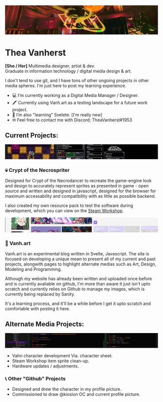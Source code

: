 <p align="center">
  <picture>
   <img alt="Vanh Logo" src="brandRes/halloBanner.jpg">
  </picture>
</p>

# Thea Vanherst

**[She / Her]** Multimedia designer, artist & dev.<br>
Graduate in information technology / digital media design & art.

I don't tend to use git, and I have tons of other ongoing projects in other media spheres. I'm just here to post my learning experience.

- 💻 I’m currently working as a Digital Media Manager / Designer.
- 🖍 Currently using Vanh.art as a testing landscape for a future work project.
- 🧮 I’m also "learning" Svelete. [I'm really new]
- ✉ Feel free to contact me with Discord; TheaVanherst#1953

## Current Projects:
<picture>
    <img alt="Vansche.me" src="./static/Necrospriter%20Demo.jpg">
</picture>

### 💀 Crypt of the Necrospriter
Designed for Crypt of the Necrodancer to recreate the game-engine look and design to accurately represent sprites as presented in game - open source and written and designed in javascript, designed for the browser for maximum accessability and compatibility with as little as possible backend.<br>

I also created my own resource pack to test the software during development, which you can view on the [Steam Workshop][1].

<picture>
    <img alt="Vansche.me" src="./static/Vanh.art%20Demo.jpg">
</picture>

### 🦈 Vanh.art
Vanh.art is an experimental blog written in Svelte, Javascript.
The site is focused on developing a unique mean to present all of my current and past projects, alongwith pages to highlight alternate medias such as Art, Design, Modeling and Programming.

Although my website has already been written and uploaded once before and is currently avaliable on github, I'm more than aware it just isn't upto scratch and currently relies on Github to manage my images, which is currently being replaced by Sanity.

It's a learning process, and it'll be a while before I get it upto scratch and comfortable with posting it here.

## Alternate Media Projects:
<picture>
    <img alt="Vansche.me" src="./static/Vanshe.me%20Demo.jpg">
</picture>

- Vahn character development Via. character sheet.
- Steam Workshop item sprite clean-up.
- Hardware updates / adjustments.

### 📞 Other "Github" Projects
- Designed and drew the character in my profile picture.
- Commissioned to draw @kiosion OC and current profile picture.

[1]: https://steamcommunity.com/sharedfiles/filedetails/?id=2893560157